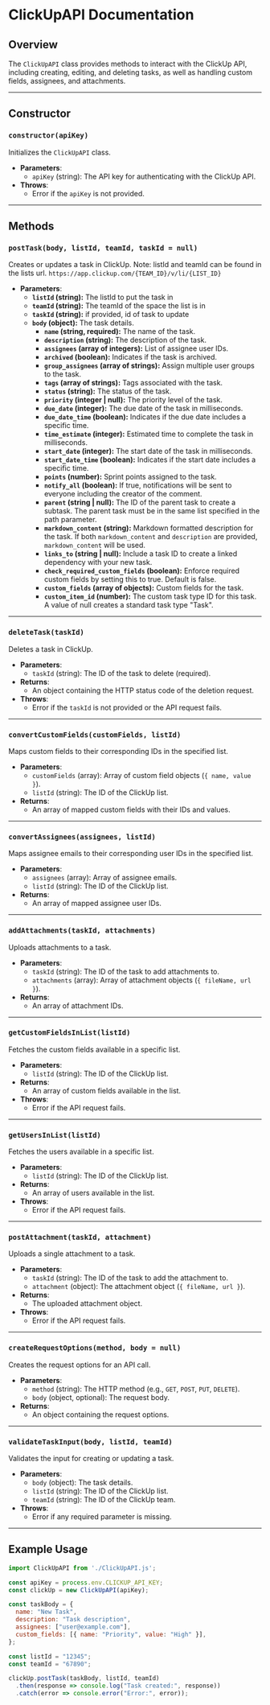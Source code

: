 # ClickUpAPI Documentation

## Overview
The `ClickUpAPI` class provides methods to interact with the ClickUp API, including creating, editing, and deleting tasks, as well as handling custom fields, assignees, and attachments.

---

## Constructor

### `constructor(apiKey)`
Initializes the `ClickUpAPI` class.

- **Parameters**:
  - `apiKey` (string): The API key for authenticating with the ClickUp API.
- **Throws**:
  - Error if the `apiKey` is not provided.

---

## Methods

### `postTask(body, listId, teamId, taskId = null)`
Creates or updates a task in ClickUp.
Note: listId and teamId can be found in the lists url. `https://app.clickup.com/{TEAM_ID}/v/li/{LIST_ID}`

- **Parameters**:
  - **`listId` (string):** The listId to put the task in
  - **`teamId` (string):** The teamId of the space the list is in
  - **`taskId` (string):** if provided, id of task to update
  - **`body` (object):** The task details.
    - **`name` (string, required):** The name of the task.
    - **`description` (string):** The description of the task.
    - **`assignees` (array of integers):** List of assignee user IDs.
    - **`archived` (boolean):** Indicates if the task is archived.
    - **`group_assignees` (array of strings):** Assign multiple user groups to the task.
    - **`tags` (array of strings):** Tags associated with the task.
    - **`status` (string):** The status of the task.
    - **`priority` (integer | null):** The priority level of the task.
    - **`due_date` (integer):** The due date of the task in milliseconds.
    - **`due_date_time` (boolean):** Indicates if the due date includes a specific time.
    - **`time_estimate` (integer):** Estimated time to complete the task in milliseconds.
    - **`start_date` (integer):** The start date of the task in milliseconds.
    - **`start_date_time` (boolean):** Indicates if the start date includes a specific time.
    - **`points` (number):** Sprint points assigned to the task.
    - **`notify_all` (boolean):** If true, notifications will be sent to everyone including the creator of the comment.
    - **`parent` (string | null):** The ID of the parent task to create a subtask. The parent task must be in the same list specified in the path parameter.
    - **`markdown_content` (string):** Markdown formatted description for the task. If both `markdown_content` and `description` are provided, `markdown_content` will be used.
    - **`links_to` (string | null):** Include a task ID to create a linked dependency with your new task.
    - **`check_required_custom_fields` (boolean):** Enforce required custom fields by setting this to true. Default is false.
    - **`custom_fields` (array of objects):** Custom fields for the task.
    - **`custom_item_id` (number):** The custom task type ID for this task. A value of null creates a standard task type "Task".

---

### `deleteTask(taskId)`

Deletes a task in ClickUp.

- **Parameters**:
  - `taskId` (string): The ID of the task to delete (required).
- **Returns**:
  - An object containing the HTTP status code of the deletion request.
- **Throws**:
  - Error if the `taskId` is not provided or the API request fails.

---

### `convertCustomFields(customFields, listId)`

Maps custom fields to their corresponding IDs in the specified list.

- **Parameters**:
  - `customFields` (array): Array of custom field objects (`{ name, value }`).
  - `listId` (string): The ID of the ClickUp list.
- **Returns**:
  - An array of mapped custom fields with their IDs and values.

---

### `convertAssignees(assignees, listId)`

Maps assignee emails to their corresponding user IDs in the specified list.

- **Parameters**:
  - `assignees` (array): Array of assignee emails.
  - `listId` (string): The ID of the ClickUp list.
- **Returns**:
  - An array of mapped assignee user IDs.

---

### `addAttachments(taskId, attachments)`

Uploads attachments to a task.

- **Parameters**:
  - `taskId` (string): The ID of the task to add attachments to.
  - `attachments` (array): Array of attachment objects (`{ fileName, url }`).
- **Returns**:
  - An array of attachment IDs.

---

### `getCustomFieldsInList(listId)`

Fetches the custom fields available in a specific list.

- **Parameters**:
  - `listId` (string): The ID of the ClickUp list.
- **Returns**:
  - An array of custom fields available in the list.
- **Throws**:
  - Error if the API request fails.

---

### `getUsersInList(listId)`

Fetches the users available in a specific list.

- **Parameters**:
  - `listId` (string): The ID of the ClickUp list.
- **Returns**:
  - An array of users available in the list.
- **Throws**:
  - Error if the API request fails.

---

### `postAttachment(taskId, attachment)`

Uploads a single attachment to a task.

- **Parameters**:
  - `taskId` (string): The ID of the task to add the attachment to.
  - `attachment` (object): The attachment object (`{ fileName, url }`).
- **Returns**:
  - The uploaded attachment object.
- **Throws**:
  - Error if the API request fails.

---

### `createRequestOptions(method, body = null)`

Creates the request options for an API call.

- **Parameters**:
  - `method` (string): The HTTP method (e.g., `GET`, `POST`, `PUT`, `DELETE`).
  - `body` (object, optional): The request body.
- **Returns**:
  - An object containing the request options.

---

### `validateTaskInput(body, listId, teamId)`

Validates the input for creating or updating a task.

- **Parameters**:
  - `body` (object): The task details.
  - `listId` (string): The ID of the ClickUp list.
  - `teamId` (string): The ID of the ClickUp team.
- **Throws**:
  - Error if any required parameter is missing.

---

## Example Usage

```javascript
import ClickUpAPI from './ClickUpAPI.js';

const apiKey = process.env.CLICKUP_API_KEY;
const clickUp = new ClickUpAPI(apiKey);

const taskBody = {
  name: "New Task",
  description: "Task description",
  assignees: ["user@example.com"],
  custom_fields: [{ name: "Priority", value: "High" }],
};

const listId = "12345";
const teamId = "67890";

clickUp.postTask(taskBody, listId, teamId)
  .then(response => console.log("Task created:", response))
  .catch(error => console.error("Error:", error));
```